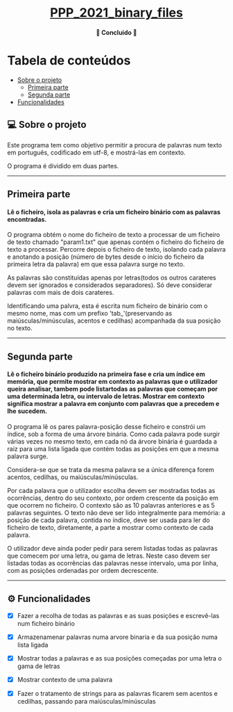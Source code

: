 

<h1 align="center">
      <a href="#" alt=" "> PPP_2021_binary_files </a>
</h1>

<h4 align="center">
	🚧   Concluido   🚧
</h4>

Tabela de conteúdos
=================
<!--ts-->
   * [Sobre o projeto](#-sobre-o-projeto)
     * [Primeira parte](#primeira-parte)
     * [Segunda parte](#segunda-parte)
   * [Funcionalidades](#gear-funcionalidades)

<!--te-->


## 💻 Sobre o projeto

Este programa tem como objetivo permitir a procura de palavras num texto em português, codificado em utf-8, e mostrá-las em contexto.

O programa é dividido em duas partes.

---
## Primeira parte

#### Lê o ficheiro, isola as palavras e cria um ficheiro binário com as palavras encontradas.

O programa obtém o nome do ficheiro de texto a processar de um ficheiro de texto chamado "param1.txt" que apenas contém o ficheiro do ficheiro de texto a processar.
Percorre depois o ficheiro de texto, isolando cada palavra e anotando a posição (número de bytes desde o início do ficheiro da primeira letra da palavra) em que essa palavra surge no texto.

As palavras são constituídas apenas por letras(todos os outros carateres devem ser ignorados e considerados separadores).
Só deve considerar palavras com mais de dois carateres.

Identificando uma palvra, esta é escrita num ficheiro de binário com o mesmo nome, mas com um prefixo 'tab_'(preservando as maiúsculas/minúsculas, acentos e cedilhas) acompanhada da sua posição no texto.

---

## Segunda parte

#### Lê o ficheiro binário produzido na primeira fase e cria um índice em memória, que permite mostrar em contexto as palavras que o utilizador queira analisar, tambem pode listartodas as palavras que começam por uma determinada letra, ou intervalo de letras. Mostrar em contexto significa mostrar a palavra em conjunto com palavras que a precedem e lhe sucedem.

O programa lê os pares palavra-posição desse ficheiro e constrói um índice, sob a forma de uma árvore binária. Como cada palavra pode surgir várias vezes no mesmo texto, em cada nó da árvore binária é guardada a raiz para uma lista ligada que contém todas as posições em que a mesma palavra surge.

Considera-se que se trata da mesma palavra se a única diferença forem acentos, cedilhas, ou maiúsculas/minúsculas.

Por cada palavra que o utilizador escolha devem ser mostradas todas as ocorrências, dentro do seu contexto, por ordem crescente da posição em que ocorrem no ficheiro.
O contexto são as 10 palavras anteriores e as 5 palavras seguintes.
O texto não deve ser lido integralmente para memória: a posição de cada palavra, contida no índice, deve ser usada para ler do ficheiro de texto, diretamente, a parte a mostrar como contexto de cada palavra.

O utilizador deve ainda poder pedir para serem listadas todas as palavras que comecem por uma letra, ou gama de letras. Neste caso devem ser listadas todas as ocorrências das palavras nesse intervalo, uma por linha, com as posições ordenadas por ordem decrescente.


---

## ⚙️ Funcionalidades

- [x] Fazer a recolha de todas as palavras e as suas posições e escrevê-las num ficheiro binário
- [x] Armazenamenar palavras numa arvore binaria e da sua posição numa lista ligada
- [x] Mostrar todas a palavras e as sua posições começadas por uma letra o gama de letras
- [x] Mostrar contexto de uma palavra
- [x] Fazer o tratamento de strings para as palavras ficarem sem acentos e cedilhas, passando para maiúsculas/minúsculas



#
